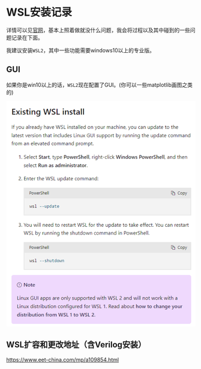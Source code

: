 # WSL安装记录

详情可以见[官网](https://learn.microsoft.com/en-us/windows/wsl/install-manual)，基本上照着做就没什么问题，我会将过程以及其中碰到的一些问题记录在下面。

我建议安装`WSL2`，其中一些功能需要windows10以上的专业版。



## GUI

如果你是win10以上的话，`WSL2`现在配置了GUI。(你可以一些matplotlib画图之类的)

![](graph/GUI.png)



## WSL扩容和更改地址（含Verilog安装）

https://www.eet-china.com/mp/a109854.html